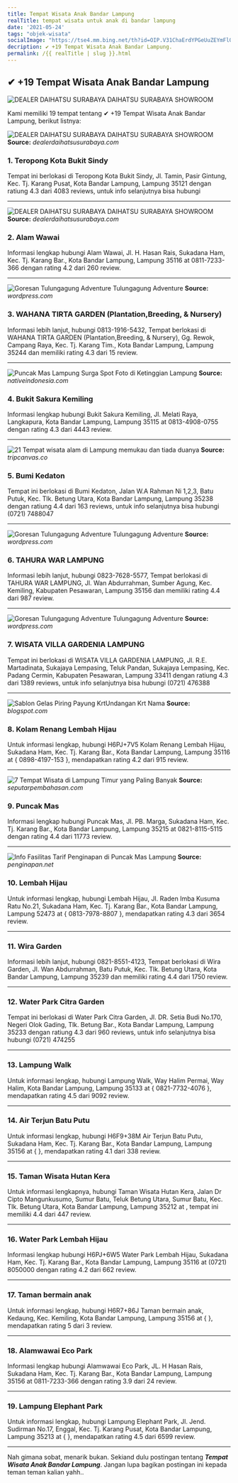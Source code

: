 ```yaml
---
title: Tempat Wisata Anak Bandar Lampung
realTitle: tempat wisata untuk anak di bandar lampung
date: '2021-05-24'
tags: "objek-wisata"
socialImage: "https://tse4.mm.bing.net/th?id=OIP.V31ChaErdYPGeUuZEYmFlQHaFY&amp;pid=15.1"
decription: ✔ +19 Tempat Wisata Anak Bandar Lampung.
permalink: /{{ realTitle | slug }}.html
---
```


## ✔ +19 Tempat Wisata Anak Bandar Lampung

![DEALER DAIHATSU SURABAYA  DAIHATSU SURABAYA  SHOWROOM ](https://dealerdaihatsusurabaya.com/tinymcpuk/gambar/Image/Ayla/m/g7.jpeg)



Kami memiliki 19 tempat tentang ✔ +19 Tempat Wisata Anak Bandar Lampung, berikut listnya:



![DEALER DAIHATSU SURABAYA  DAIHATSU SURABAYA  SHOWROOM ](https://tse2.mm.bing.net/th?id=OIP.tFgVMrpau2IgdPo90p7nVAHaFY&amp;pid=15.1)
**Source:** _dealerdaihatsusurabaya.com_


### 1. Teropong Kota Bukit Sindy



Tempat ini berlokasi di Teropong Kota Bukit Sindy, Jl. Tamin, Pasir Gintung, Kec. Tj. Karang Pusat, Kota Bandar Lampung, Lampung 35121 dengan ratiung 4.3 dari 4083 reviews, untuk info selanjutnya bisa hubungi 

---


![DEALER DAIHATSU SURABAYA  DAIHATSU SURABAYA  SHOWROOM ](https://tse1.mm.bing.net/th?id=OIP.gwI-W6WwSpwYx3X9LWp0BAHaFY&amp;pid=15.1)
**Source:** _dealerdaihatsusurabaya.com_


### 2. Alam Wawai



Informasi lengkap hubungi Alam Wawai, Jl. H. Hasan Rais, Sukadana Ham, Kec. Tj. Karang Bar., Kota Bandar Lampung, Lampung 35116 at 0811-7233-366 dengan rating 4.2 dari 260 review.

---


![Goresan Tulungagung Adventure Tulungagung Adventure ](https://tse3.mm.bing.net/th?id=OIP.tIEzBnow6vdJvjuU7KA3GwHaHl&amp;pid=15.1)
**Source:** _wordpress.com_


### 3. WAHANA TIRTA GARDEN (Plantation,Breeding, &amp; Nursery)



Informasi lebih lanjut, hubungi 0813-1916-5432, Tempat berlokasi di WAHANA TIRTA GARDEN (Plantation,Breeding, &amp; Nursery), Gg. Rewok, Campang Raya, Kec. Tj. Karang Tim., Kota Bandar Lampung, Lampung 35244 dan memiliki rating 4.3 dari 15 review.

---


![Puncak Mas Lampung Surga Spot Foto di Ketinggian Lampung](https://tse3.mm.bing.net/th?id=OIP.SUijq7DVQlDbTNR28QO7OgHaEp&amp;pid=15.1)
**Source:** _nativeindonesia.com_


### 4. Bukit Sakura Kemiling



Informasi lengkap hubungi Bukit Sakura Kemiling, Jl. Melati Raya, Langkapura, Kota Bandar Lampung, Lampung 35115 at 0813-4908-0755 dengan rating 4.3 dari 4443 review.

---


![21 Tempat wisata alam di Lampung memukau dan tiada duanya](https://tse1.mm.bing.net/th?id=OIP.A3OeW3b4INRbjD225Bs1PgHaFf&amp;pid=15.1)
**Source:** _tripcanvas.co_


### 5. Bumi Kedaton



Tempat ini berlokasi di Bumi Kedaton, Jalan W.A Rahman Ni 1,2,3, Batu Putuk, Kec. Tlk. Betung Utara, Kota Bandar Lampung, Lampung 35238 dengan ratiung 4.4 dari 163 reviews, untuk info selanjutnya bisa hubungi (0721) 7488047

---


![Goresan Tulungagung Adventure Tulungagung Adventure ](https://tse1.mm.bing.net/th?id=OIP.1UnN2ppilZV_Rw2YsnRu4AHaLG&amp;pid=15.1)
**Source:** _wordpress.com_


### 6. TAHURA WAR LAMPUNG



Informasi lebih lanjut, hubungi 0823-7628-5577, Tempat berlokasi di TAHURA WAR LAMPUNG, Jl. Wan Abdurrahman, Sumber Agung, Kec. Kemiling, Kabupaten Pesawaran, Lampung 35156 dan memiliki rating 4.4 dari 987 review.

---


![Goresan Tulungagung Adventure Tulungagung Adventure ](https://tse4.mm.bing.net/th?id=OIP._5ie1aVgsH9XE5BLK1VezQHaKJ&amp;pid=15.1)
**Source:** _wordpress.com_


### 7. WISATA VILLA GARDENIA LAMPUNG



Tempat ini berlokasi di WISATA VILLA GARDENIA LAMPUNG, Jl. R.E. Martadinata, Sukajaya Lempasing, Teluk Pandan, Sukajaya Lempasing, Kec. Padang Cermin, Kabupaten Pesawaran, Lampung 33411 dengan ratiung 4.3 dari 1389 reviews, untuk info selanjutnya bisa hubungi (0721) 476388

---


![Sablon  Gelas Piring Payung KrtUndangan Krt Nama ](https://tse2.mm.bing.net/th?id=OIP.VOISMY4NF0WD93_FW8x_CQHaFS&amp;pid=15.1)
**Source:** _blogspot.com_


### 8. Kolam Renang Lembah Hijau



Untuk informasi lengkap, hubungi H6PJ+7V5 Kolam Renang Lembah Hijau, Sukadana Ham, Kec. Tj. Karang Bar., Kota Bandar Lampung, Lampung 35116 at { 0898-4197-153 }, mendapatkan rating 4.2 dari 915 review.

---


![7 Tempat Wisata di Lampung Timur yang Paling Banyak ](https://tse3.mm.bing.net/th?id=OIP.i1OnvaDRLrtqWWVLNMpv4gHaD4&amp;pid=15.1)
**Source:** _seputarpembahasan.com_


### 9. Puncak Mas



Informasi lengkap hubungi Puncak Mas, Jl. PB. Marga, Sukadana Ham, Kec. Tj. Karang Bar., Kota Bandar Lampung, Lampung 35215 at 0821-8115-5115 dengan rating 4.4 dari 11773 review.

---


![Info Fasilitas  Tarif Penginapan di Puncak Mas Lampung ](https://tse4.mm.bing.net/th?id=OIP.5LwseUXFqdyrJzAxJBjYNwHaEo&amp;pid=15.1)
**Source:** _penginapan.net_


### 10. Lembah Hijau



Untuk informasi lengkap, hubungi Lembah Hijau, Jl. Raden Imba Kusuma Ratu No.21, Sukadana Ham, Kec. Tj. Karang Bar., Kota Bandar Lampung, Lampung 52473 at { 0813-7978-8807 }, mendapatkan rating 4.3 dari 3654 review.

---


### 11. Wira Garden



Informasi lebih lanjut, hubungi 0821-8551-4123, Tempat berlokasi di Wira Garden, Jl. Wan Abdurrahman, Batu Putuk, Kec. Tlk. Betung Utara, Kota Bandar Lampung, Lampung 35239 dan memiliki rating 4.4 dari 1750 review.

---


### 12. Water Park Citra Garden



Tempat ini berlokasi di Water Park Citra Garden, Jl. DR. Setia Budi No.170, Negeri Olok Gading, Tlk. Betung Bar., Kota Bandar Lampung, Lampung 35233 dengan ratiung 4.3 dari 960 reviews, untuk info selanjutnya bisa hubungi (0721) 474255

---


### 13. Lampung Walk



Untuk informasi lengkap, hubungi Lampung Walk, Way Halim Permai, Way Halim, Kota Bandar Lampung, Lampung 35133 at { 0821-7732-4076 }, mendapatkan rating 4.5 dari 9092 review.

---


### 14. Air Terjun Batu Putu



Untuk informasi lengkap, hubungi H6F9+38M Air Terjun Batu Putu, Sukadana Ham, Kec. Tj. Karang Bar., Kota Bandar Lampung, Lampung 35156 at {  }, mendapatkan rating 4.1 dari 338 review.

---


### 15. Taman Wisata Hutan Kera



Untuk informasi lengkapnya, hubungi Taman Wisata Hutan Kera, Jalan Dr Cipto Mangunkusumo, Sumur Batu, Teluk Betung Utara, Sumur Batu, Kec. Tlk. Betung Utara, Kota Bandar Lampung, Lampung 35212 at , tempat ini memiliki 4.4 dari 447 review.

---


### 16. Water Park Lembah Hijau



Informasi lengkap hubungi H6PJ+6W5 Water Park Lembah Hijau, Sukadana Ham, Kec. Tj. Karang Bar., Kota Bandar Lampung, Lampung 35116 at (0721) 8050000 dengan rating 4.2 dari 662 review.

---


### 17. Taman bermain anak



Untuk informasi lengkap, hubungi H6R7+86J Taman bermain anak, Kedaung, Kec. Kemiling, Kota Bandar Lampung, Lampung 35156 at {  }, mendapatkan rating 5 dari 3 review.

---


### 18. Alamwawai Eco Park



Informasi lengkap hubungi Alamwawai Eco Park, JL. H Hasan Rais, Sukadana Ham, Kec. Tj. Karang Bar., Kota Bandar Lampung, Lampung 35156 at 0811-7233-366 dengan rating 3.9 dari 24 review.

---


### 19. Lampung Elephant Park



Untuk informasi lengkap, hubungi Lampung Elephant Park, Jl. Jend. Sudirman No.17, Enggal, Kec. Tj. Karang Pusat, Kota Bandar Lampung, Lampung 35213 at {  }, mendapatkan rating 4.5 dari 6599 review.

---









Nah gimana sobat, menarik bukan. Sekiand dulu postingan tentang ***Tempat Wisata Anak Bandar Lampung***. Jangan lupa bagikan postingan ini kepada teman teman kalian yahh..
